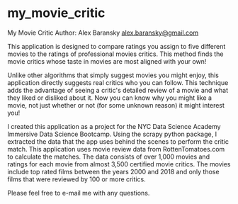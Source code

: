 # my_movie_critic
My Movie Critic
Author: Alex Baransky
alex.baransky@gmail.com

This application is designed to compare ratings you assign to five different movies to the ratings of professional movies critics. This method finds the movie critics whose taste in movies are most aligned with your own!

Unlike other algorithms that simply suggest movies you might enjoy, this application directly suggests real critics who you can follow. This technique adds the advantage of seeing a critic's detailed review of a movie and what they liked or disliked about it. Now you can know why you might like a movie, not just whether or not (for some unknown reason) it might interest you!

I created this application as a project for the NYC Data Science Academy Immersive Data Science Bootcamp. Using the scrapy python package, I extracted the data that the app uses behind the scenes to perform the critic match. This application uses movie review data from RottenTomatoes.com to calculate the matches. The data consists of over 1,000 movies and ratings for each movie from almost 3,500 certified movie critics. The movies include top rated films between the years 2000 and 2018 and only those films that were reviewed by 100 or more critics.

Please feel free to e-mail me with any questions.